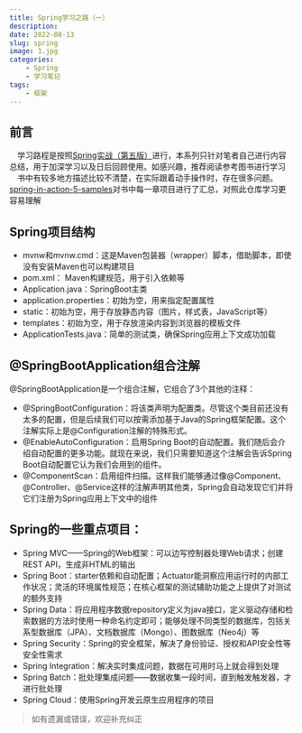 ```yaml
---
title: Spring学习之路（一）
description: 
date: 2022-08-13
slug: spring
image: 1.jpg
categories:
    - Spring
    - 学习笔记
tags:
    - 框架
---
```

## 前言
&emsp;学习路程是按照[Spring实战（第五版）](https://zh.jp1lib.org/book/18238678/2d772e "Spring实战（第五版）")进行，本系列只针对笔者自己进行内容总结，用于加深学习以及日后回顾使用。如感兴趣，推荐阅读参考图书进行学习
&emsp;书中有较多地方描述比较不清楚，在实际跟着动手操作时，存在很多问题。
&emsp;[spring-in-action-5-samples](https://github.com/habuma/spring-in-action-5-samples "spring-in-action-5-samples")对书中每一章项目进行了汇总，对照此仓库学习更容易理解

## Spring项目结构 
* mvnw和mvnw.cmd：这是Maven包装器（wrapper）脚本，借助脚本，即使没有安装Maven也可以构建项目
* pom.xml： Maven构建规范，用于引入依赖等
* Application.java：SpringBoot主类
* application.properties：初始为空，用来指定配置属性
* static：初始为空，用于存放静态内容（图片，样式表，JavaScript等）
* templates：初始为空，用于存放渲染内容到浏览器的模板文件
* ApplicationTests.java：简单的测试类，确保Spring应用上下文成功加载 

## @SpringBootApplication组合注解
@SpringBootApplication是一个组合注解，它组合了3个其他的注释：
* @SpringBootConfiguration：将该类声明为配置类。尽管这个类⽬前还没有太多的配置，但是后续我们可以按需添加基于Java的Spring框架配置。这个注解实际上是@Configuration注解的特殊形式。
* @EnableAutoConfiguration：启⽤Spring Boot的⾃动配置。我们随后会介绍⾃动配置的更多功能。就现在来说，我们只需要知道这个注解会告诉Spring Boot⾃动配置它认为我们会⽤到的组件。
* @ComponentScan：启⽤组件扫描。这样我们能够通过像@Component、 @Controller、@Service这样的注解声明其他类，Spring会⾃动发现它们并将它们注册为Spring应⽤上下⽂中的组件

## Spring的一些重点项目：
* Spring MVC——Spring的Web框架：可以边写控制器处理Web请求；创建REST API，生成非HTML的输出
* Spring Boot：starter依赖和自动配置；Actuator能洞察应用运行时的内部工作状况；灵活的环境属性规范；在核心框架的测试辅助功能之上提供了对测试的额外支持
* Spring Data：将应用程序数据repository定义为java接口，定义驱动存储和检索数据的方法时使用一种命名约定即可；能够处理不同类型的数据库，包括关系型数据库（JPA）、文档数据库（Mongo）、图数据库（Neo4j）等
* Spring Security：Spring的安全框架，解决了身份验证、授权和API安全性等安全性需求
* Spring Integration：解决实时集成问题，数据在可用时马上就会得到处理
* Spring Batch：批处理集成问题——数据收集一段时间，直到触发触发器，才进行批处理
* Spring Cloud：使用Spring开发云原生应用程序的项目

> 如有遗漏或错误，欢迎补充纠正